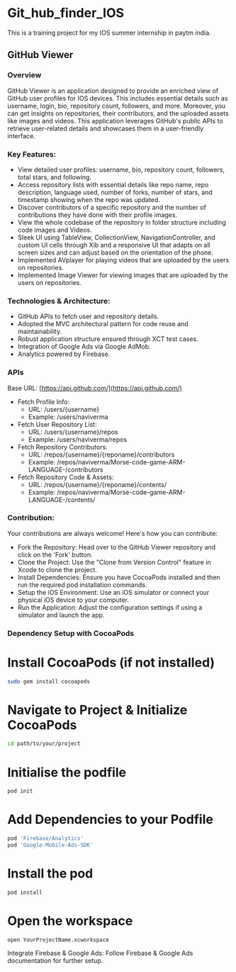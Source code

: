 # Git_hub_finder_IOS

This is a training project for my IOS summer internship in paytm india.

## GitHub Viewer

### Overview

GitHub Viewer is an application designed to provide an enriched view of GitHub user profiles for IOS devices. This includes essential details such as username, login, bio, repository count, followers, and more. Moreover, you can get insights on repositories, their contributors, and the uploaded assets like images and videos. This application leverages GitHub's public APIs to retrieve user-related details and showcases them in a user-friendly interface.

### Key Features:

- View detailed user profiles: username, bio, repository count, followers, total stars, and following.
- Access repository lists with essential details like repo name, repo description, language used, number of forks, number of stars, and timestamp showing when the repo was updated.
- Discover contributors of a specific repository and the number of contributions they have done with their profile images.
- View the whole codebase of the repository in folder structure including code images and Videos.
- Sleek UI using TableView, CollectionView, NavigationController, and custom UI cells through Xib and a responsive UI that adapts on all screen sizes and can adjust based on the orientation of the phone.
- Implemented AVplayer for playing videos that are uploaded by the users on repositories.
- Implemented Image Viewer for viewing images that are uploaded by the users on repositories.

### Technologies & Architecture:

- GitHub APIs to fetch user and repository details.
- Adopted the MVC architectural pattern for code reuse and maintainability.
- Robust application structure ensured through XCT test cases.
- Integration of Google Ads via Google AdMob.
- Analytics powered by Firebase.

### APIs

Base URL: [https://api.github.com/](https://api.github.com/)
- Fetch Profile Info:
  - URL: /users/{username}
  - Example: /users/naviverma
- Fetch User Repository List:
  - URL: /users/{username}/repos
  - Example: /users/naviverma/repos
- Fetch Repository Contributors:
  - URL: /repos/{username}/{reponame}/contributors
  - Example: /repos/naviverma/Morse-code-game-ARM-LANGUAGE-/contributors
- Fetch Repository Code & Assets:
  - URL: /repos/{username}/{reponame}/contents/
  - Example: /repos/naviverma/Morse-code-game-ARM-LANGUAGE-/contents/

### Contribution:

Your contributions are always welcome! Here's how you can contribute:
- Fork the Repository: Head over to the GitHub Viewer repository and click on the 'Fork' button.
- Clone the Project: Use the "Clone from Version Control" feature in Xcode to clone the project.
- Install Dependencies: Ensure you have CocoaPods installed and then run the required pod installation commands.
- Setup the iOS Environment: Use an iOS simulator or connect your physical iOS device to your computer.
- Run the Application: Adjust the configuration settings if using a simulator and launch the app.

### Dependency Setup with CocoaPods


# Install CocoaPods (if not installed)
```bash
sudo gem install cocoapods
```

# Navigate to Project & Initialize CocoaPods
```bash
cd path/to/your/project
```
# Initialise the podfile
```bash
pod init
```

# Add Dependencies to your Podfile
```bash
pod 'Firebase/Analytics'
pod 'Google-Mobile-Ads-SDK'
```

# Install the pod
```bash
pod install
```
# Open the workspace
```bash
open YourProjectName.xcworkspace
```


Integrate Firebase & Google Ads: Follow Firebase & Google Ads documentation for further setup.
